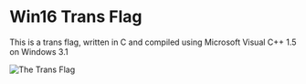 # Win16 Trans Flag

This is a trans flag, written in C and compiled using Microsoft Visual C++ 1.5 on
Windows 3.1

![The Trans Flag](https://link.storjshare.io/raw/jvxikkhiqnksyeatwcn3iigoa3ta/techlgbt/media_attachments/files/109/667/719/965/591/782/small/fe3711889cb5dbe7.png)
